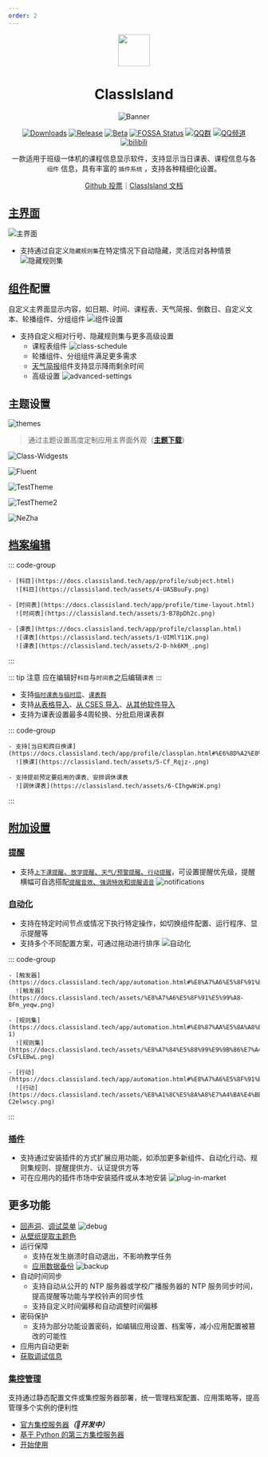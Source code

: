 ```yaml
---
order: 2
---
```

<div align="center">

<img src="/icon/ClassIsland.png" width="64"/> 

# ClassIsland

<ArticleMetadata />

![Banner](/images/ClassIsland/banner.png)

[![Downloads](https://img.shields.io/github/downloads/ClassIsland/ClassIsland/total?style=social&label=Downloads&logo=github)](https://github.com/ClassIsland/ClassIsland/releases/latest)
[![Release](https://img.shields.io/github/v/release/ClassIsland/ClassIsland?style=flat&color=%233fb950&label=正式版)](https://github.com/ClassIsland/ClassIsland/releases/latest)
[![Beta](https://img.shields.io/github/v/release/ClassIsland/ClassIsland?include_prereleases&style=flat&color=orange&label=测试版)](https://github.com/ClassIsland/ClassIsland/releases)
[![FOSSA Status](https://app.fossa.com/api/projects/git%2Bgithub.com%2FHelloWRC%2FClassIsland.svg?type=shield)](https://app.fossa.com/projects/git%2Bgithub.com%2FHelloWRC%2FClassIsland?ref=badge_shield&style=flat)
[![QQ群](https://img.shields.io/badge/-QQ%E7%BE%A4%EF%BD%9C958840932-blue?style=flat&logo=QQ)](https://qm.qq.com/q/4NsDQKiAuQ)
[![QQ频道](https://img.shields.io/badge/-QQ%E9%A2%91%E9%81%93%EF%BD%9Cclassisland-blue?style=flat&logo=QQ)](https://pd.qq.com/s/7a41knciu)
[![bilibili](https://img.shields.io/badge/-UP%E4%B8%BB%EF%BD%9CHelloWRC__dev-%23FB7299?style=flat&logo=bilibili)](https://space.bilibili.com/355897687)

一款适用于班级一体机的课程信息显示软件，支持显示当日课表、课程信息与各 `组件` 信息，具有丰富的 `插件系统` ，支持各种精细化设置。

[Github 投票](https://github.com/ClassIsland/voting/discussions)｜[ClassIsland 文档](https://docs.classisland.tech)

</div>

<GitHubCard owner="ClassIsland" repo="ClassIsland" />

<Linkcard url="https://classisland.tech/" title="ClassIsland 官网" description="https://classisland.tech/" logo="/icon/ClassIsland.png" />

## [主界面](https://docs.classisland.tech/app/basic.html#%E4%B8%BB%E7%95%8C%E9%9D%A2)

![主界面](https://classisland.tech/assets/comps-BImMTOwP.png)

- 支持通过自定义`隐藏规则集`在特定情况下自动隐藏，灵活应对各种情景
  ![隐藏规则集](https://classisland.tech/assets/ruleset-DvDC3p49.png)

## [组件](https://docs.classisland.tech/app/basic.html#%E7%BB%84%E4%BB%B6)配置

自定义主界面显示内容，如日期、时间、课程表、天气简报、倒数日、自定义文本、轮播组件、分组组件
![组件设置](https://classisland.tech/assets/comp-settings-CnSSI3ny.png)

- 支持自定义相对行号、隐藏规则集与更多高级设置
  - 课程表组件
    ![class-schedule](/images/ClassIsland/class-schedule.png)
  - 轮播组件、分组组件满足更多需求
  - [天气简报](https://docs.classisland.tech/app/advanced#%e5%a4%a9%e6%b0%94)组件支持显示降雨剩余时间
  - 高级设置
    ![advanced-settings](/images/ClassIsland/advanced-settings.png)

## 主题设置
![themes](/images/ClassIsland/themes.png)

> 通过主题设置高度定制应用主界面外观（[**主题下载**](https://www.123912.com/s/0l7bVv-qHdAh)）

![Class-Widgests](/images/ClassIsland/classwidgets.png)
    
![Fluent](/images/ClassIsland/fluent.png)
    
![TestTheme](/images/ClassIsland/testtheme.png)
    
![TestTheme2](/images/ClassIsland/testtheme2.png)
    
![NeZha](/images/ClassIsland/nezha.png)

## [档案编辑](https://docs.classisland.tech/app/profile/)

::: code-group

```md:img [科目]
- [科目](https://docs.classisland.tech/app/profile/subject.html)
  ![科目](https://classisland.tech/assets/4-UASBuuFy.png)
```

```md:img [时间表]
- [时间表](https://docs.classisland.tech/app/profile/time-layout.html)
  ![时间表](https://classisland.tech/assets/3-B78pDh2c.png)
```

```md:img [课表]
- [课表](https://docs.classisland.tech/app/profile/classplan.html)
  ![课表](https://classisland.tech/assets/1-UIMlY11K.png)
  ![课表](https://classisland.tech/assets/2-D-hk6KM_.png)
```

:::

::: tip 注意
应在编辑好`科目`与`时间表`之后编辑`课表`
:::

- 支持[`临时课表与临时层`](https://docs.classisland.tech/app/profile/classplan.html#%E4%B8%B4%E6%97%B6%E8%AF%BE%E8%A1%A8%E4%B8%8E%E4%B8%B4%E6%97%B6%E5%B1%82)、[`课表群`](https://docs.classisland.tech/app/profile/classplan.html#%E8%AF%BE%E8%A1%A8%E7%BE%A4)
- 支持[从表格导入](https://docs.classisland.tech/app/profile/#%E4%BB%8E%E8%A1%A8%E6%A0%BC%E5%AF%BC%E5%85%A5)、[从 CSES 导入](https://edit.cses-org.cn/)、[从其他软件导入](https://docs.classisland.tech/app/migrate/)
- 支持为课表设置最多4周轮换、分批启用课表群

::: code-group
```md:img [换课]
- 支持[当日和跨日换课](https://docs.classisland.tech/app/profile/classplan.html#%E6%8D%A2%E8%AF%BE)
  ![换课](https://classisland.tech/assets/5-Cf_Rqjz-.png)
```
```md:img [调休]
- 支持提前预定要启用的课表、安排调休课表
  ![调休课表](https://classisland.tech/assets/6-CIhgwWiW.png)
```
:::

## [附加设置](https://docs.classisland.tech/app/profile/attached-settings.html)

### [提醒](https://docs.classisland.tech/app/notifications.html)
- 支持[`上下课提醒`、`放学提醒`、`天气/预警提醒`、`行动提醒`](https://docs.classisland.tech/app/notifications.html#%E6%8F%90%E9%86%92%E8%AE%BE%E7%BD%AE)，可设置提醒优先级，提醒横幅可自选搭配[`提醒音效`、`强调特效`和`提醒语音`](https://docs.classisland.tech/app/notifications.html#%E5%BC%BA%E8%B0%83%E6%8F%90%E9%86%92)
![notifications](/images/ClassIsland/notifications.png)

### [自动化](https://docs.classisland.tech/app/automation.html)
- 支持在特定时间节点或情况下执行特定操作，如切换组件配置、运行程序、显示提醒等
- 支持多个不同配置方案，可通过拖动进行排序
  ![自动化](https://classisland.tech/assets/automatic1-itAmfZ_k.png)

::: code-group

```md:img [触发器]
- [触发器](https://docs.classisland.tech/app/automation.html#%E8%A7%A6%E5%8F%91%E5%99%A8)
  ![触发器](https://docs.classisland.tech/assets/%E8%A7%A6%E5%8F%91%E5%99%A8-BFm_yeqw.png)
```

```md:img [规则集]
- [规则集](https://docs.classisland.tech/app/automation.html#%E8%87%AA%E5%8A%A8%E5%8C%96-1)
  ![规则集](https://docs.classisland.tech/assets/%E8%A7%84%E5%88%99%E9%9B%86%E7%A4%BA%E4%BE%8B-CsFLEBwL.png)
```

```md:img [行动]
- [行动](https://docs.classisland.tech/app/automation.html#%E8%A7%A6%E5%8F%91%E5%99%A8)
  ![行动](https://docs.classisland.tech/assets/%E8%A1%8C%E5%8A%A8%E7%A4%BA%E4%BE%8B-C2elwscy.png)
```

:::
    
### [插件](https://github.com/ClassIsland/PluginIndex)
- 支持通过安装插件的方式扩展应用功能，如添加更多新组件、自动化行动、规则集规则、提醒提供方、认证提供方等
- 可在应用内的插件市场中安装插件或从本地安装
![plug-in-market](/images/ClassIsland/plug-in-market.png)

## 更多功能
- [回声洞](https://docs.qq.com/sheet/DS3pQdk5IRmZnbmhu)、[调试菜单](https://docs.classisland.tech/app/advanced.html#%E8%B0%83%E8%AF%95%E8%8F%9C%E5%8D%95)
![debug](/images/ClassIsland/debug.png)
- [从壁纸提取主题色](https://docs.classisland.tech/app/advanced.html#%E4%BB%8E%E5%A3%81%E7%BA%B8%E6%8F%90%E5%8F%96%E4%B8%BB%E9%A2%98%E8%89%B2)
- 运行保障
  - 支持在发生崩溃时自动退出，不影响教学任务
  - [应用数据备份](https://docs.classisland.tech/app/backup.html)
    ![backup](/images/ClassIsland/backup.png)
- 自动时间同步
  - 支持自动从公开的 NTP 服务器或学校广播服务器的 NTP 服务同步时间，提高提醒等功能与学校铃声的同步性
  - 支持自定义时间偏移和自动调整时间偏移
- 密码保护
  - 支持为部分功能设置密码，如编辑应用设置、档案等，减小应用配置被篡改的可能性
- 应用内自动更新
- [获取调试信息](https://docs.classisland.tech/app/faq/reporting-issue.html)

### [集控管理](https://docs.classisland.tech/management/)

支持通过静态配置文件或集控服务器部署，统一管理档案配置、应用策略等，提高管理多个实例的便利性

- [官方集控服务器](https://github.com/ClassIsland/ManagementServer)***（🚧开发中）***
- [基于 Python 的第三方集控服务器](https://github.com/kaokao221/ClassIslandManagementServer.py)
- [开始使用](https://docs.classisland.tech/management/#%E5%BC%80%E5%A7%8B%E4%BD%BF%E7%94%A8)